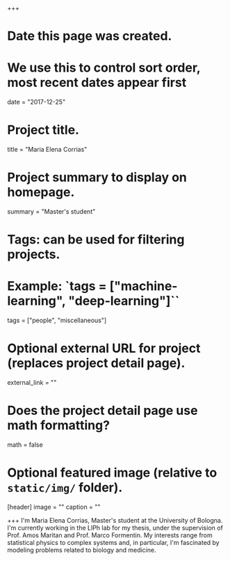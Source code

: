 +++
# Date this page was created.
# We use this to control sort order, most recent dates appear first
date = "2017-12-25"

# Project title.
title = "Maria Elena Corrias"

# Project summary to display on homepage.
summary = "Master's student"

# Tags: can be used for filtering projects.
# Example: `tags = ["machine-learning", "deep-learning"]``
tags = ["people", "miscellaneous"]

# Optional external URL for project (replaces project detail page).
external_link = ""

# Does the project detail page use math formatting?
math = false

# Optional featured image (relative to `static/img/` folder).
[header]
image = ""
caption = ""

+++
I'm Maria Elena Corrias, Master's student at the University of Bologna. I'm currently working in the LIPh lab for my thesis, under the supervision of Prof. Amos Maritan and Prof. Marco Formentin. My interests range from statistical physics to complex systems and, in particular, I'm fascinated by modeling problems related to biology and medicine.
